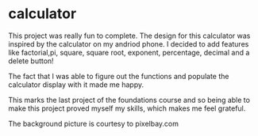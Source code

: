 # calculator

This project was really fun to complete. The design for this calculator was inspired by the calculator on my andriod phone.
I decided to add features like factorial,pi, square, square root, exponent, percentage, decimal and a delete button!

The fact that I was able to figure out the functions and populate the calculator display with it made me happy.

This marks the last project of the foundations course and so being able to make this project proved myself my skills, which makes me feel grateful.

The background picture is courtesy to pixelbay.com
